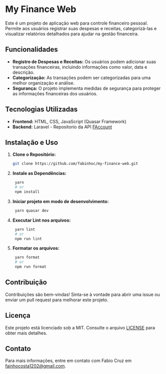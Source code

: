 # My Finance Web

Este é um projeto de aplicação web para controle financeiro pessoal. Permite aos usuários registrar suas despesas e receitas, categorizá-las e visualizar relatórios detalhados para ajudar na gestão financeira.

## Funcionalidades

- **Registro de Despesas e Receitas:** Os usuários podem adicionar suas transações financeiras, incluindo informações como valor, data e descrição.
- **Categorização:** As transações podem ser categorizadas para uma melhor organização e análise.
- **Segurança:** O projeto implementa medidas de segurança para proteger as informações financeiras dos usuários.

## Tecnologias Utilizadas

- **Frontend:** HTML, CSS, JavaScript (Quasar Framework)
- **Backend:** Laravel - Repositorio da API [FAccount](https://github.com/fabinhoc/faccount)

## Instalação e Uso

1. **Clone o Repositório:**

   ```bash
   git clone https://github.com/fabinhoc/my-finance-web.git
   ```

2. **Instale as Dependências:**

   ```bash
    yarn
    # or
    npm install
   ```

3. **Iniciar projeto em modo de desenvolvimento:**

   ```bash
    yarn quasar dev
   ```

4. **Executar Lint nos arquivos:**

   ```bash
    yarn lint
    # or
    npm run lint
   ```

5. **Formatar os arquivos:**
   ```bash
    yarn format
    # or
    npm run format
   ```

## Contribuição

Contribuições são bem-vindas! Sinta-se à vontade para abrir uma issue ou enviar um pull request para melhorar este projeto.

## Licença

Este projeto está licenciado sob a MIT. Consulte o arquivo [LICENSE](LICENSE.md) para obter mais detalhes.

## Contato

Para mais informações, entre em contato com Fabio Cruz em fainhocosta1202@gmail.com.
